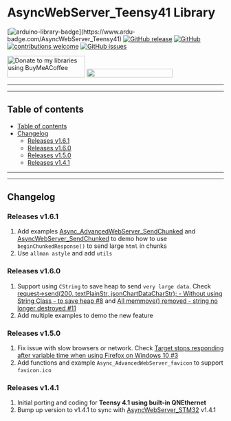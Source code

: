 # AsyncWebServer_Teensy41 Library

[![arduino-library-badge](https://www.ardu-badge.com/badge/AsyncWebServer_Teensy41.svg?)](https://www.ardu-badge.com/AsyncWebServer_Teensy41)
[![GitHub release](https://img.shields.io/github/release/khoih-prog/AsyncWebServer_Teensy41.svg)](https://github.com/khoih-prog/AsyncWebServer_Teensy41/releases)
[![GitHub](https://img.shields.io/github/license/mashape/apistatus.svg)](https://github.com/khoih-prog/AsyncWebServer_Teensy41/blob/master/LICENSE)
[![contributions welcome](https://img.shields.io/badge/contributions-welcome-brightgreen.svg?style=flat)](#Contributing)
[![GitHub issues](https://img.shields.io/github/issues/khoih-prog/AsyncWebServer_Teensy41.svg)](http://github.com/khoih-prog/AsyncWebServer_Teensy41/issues)

<a href="https://www.buymeacoffee.com/khoihprog6" title="Donate to my libraries using BuyMeACoffee"><img src="https://cdn.buymeacoffee.com/buttons/v2/default-yellow.png" alt="Donate to my libraries using BuyMeACoffee" style="height: 50px !important;width: 181px !important;" ></a>
<a href="https://www.buymeacoffee.com/khoihprog6" title="Donate to my libraries using BuyMeACoffee"><img src="https://img.shields.io/badge/buy%20me%20a%20coffee-donate-orange.svg?logo=buy-me-a-coffee&logoColor=FFDD00" style="height: 20px !important;width: 200px !important;" ></a>

---
---

## Table of contents

* [Table of contents](#table-of-contents)
* [Changelog](#changelog)
  * [Releases v1.6.1](#releases-v161)
  * [Releases v1.6.0](#releases-v160)
  * [Releases v1.5.0](#releases-v150)
  * [Releases v1.4.1](#releases-v141)

---
---

## Changelog

### Releases v1.6.1

1. Add examples [Async_AdvancedWebServer_SendChunked](https://github.com/khoih-prog/AsyncWebServer_Teensy41/tree/main/examples/Async_AdvancedWebServer_SendChunked) and [AsyncWebServer_SendChunked](https://github.com/khoih-prog/AsyncWebServer_Teensy41/tree/main/examples/AsyncWebServer_SendChunked) to demo how to use `beginChunkedResponse()` to send large `html` in chunks
2. Use `allman astyle` and add `utils`

### Releases v1.6.0

1. Support using `CString` to save heap to send `very large data`. Check [request->send(200, textPlainStr, jsonChartDataCharStr); - Without using String Class - to save heap #8](https://github.com/khoih-prog/Portenta_H7_AsyncWebServer/pull/8) and [All memmove() removed - string no longer destroyed #11](https://github.com/khoih-prog/Portenta_H7_AsyncWebServer/pull/11)
2. Add multiple examples to demo the new feature

### Releases v1.5.0

1. Fix issue with slow browsers or network. Check [Target stops responding after variable time when using Firefox on Windows 10 #3](https://github.com/khoih-prog/AsyncWebServer_RP2040W/issues/3)
2. Add functions and example `Async_AdvancedWebServer_favicon` to support `favicon.ico`

### Releases v1.4.1

1. Initial porting and coding for **Teensy 4.1 using built-in QNEthernet**
2. Bump up version to v1.4.1 to sync with [AsyncWebServer_STM32](https://github.com/khoih-prog/AsyncWebServer_STM32) v1.4.1



